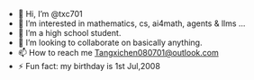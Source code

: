 - 👋 Hi, I’m @txc701
- 👀 I’m interested in mathematics, cs, ai4math, agents & llms ...
- 🌱 I’m a high school student.
- 💞️ I’m looking to collaborate on basically anything.
- 📫 How to reach me Tangxichen080701@outlook.com
- ⚡ Fun fact: my birthday is 1st Jul,2008

<!---
txc701/txc701 is a ✨ special ✨ repository because its `README.md` (this file) appears on your GitHub profile.
You can click the Preview link to take a look at your changes.
--->
